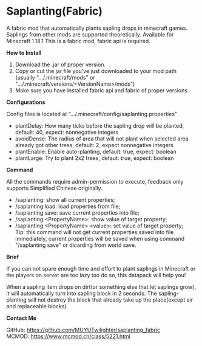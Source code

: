 # Saplanting(Fabric)
A fabric mod that automatically plants sapling drops in minecraft games.
Saplings from other mods are supported theoretically.
Available for Minecraft 1.18.1
This is a fabric mod, fabric api is required.

**How to Install**

1. Download the .jar of proper version.
2. Copy or cut the jar file you've just downloaded to your mod path (usually ".../.minecraft/mods" or ".../.minecraft/versions/\<VersionName\>/mods")
3. Make sure you have installed fabric api and fabric of proper versions

**Configurations**

Config files is located at ".../.minecraft/config/saplanting.properties"

 - plantDelay: How many ticks before the sapling drop will be planted, default: 40, expect: nonnegative integers
 - avoidDense: The radius of area that will not plant when selected area already got other trees, default: 2, expect nonnegative integers
 - plantEnable: Enable auto-planting, default: true, expect: boolean
 - plantLarge: Try to plant 2x2 trees, defaut: true, expect: boolean

**Command**

All the commands require admin-permission to execute, feedback only supports Simplified Chinese originally.

 - /saplanting: show all current properties;
 - /saplanting load: load properties from file;
 - /saplanting save: save current properties into file;
 - /saplanting \<PropertyName\>: show value of target property;
 - /saplanting \<PropertyName\> \<value\>: set value of target property;<br>
 Tip: this command will not get current properties saved into file immediately, current properties will be saved when using command "/saplanting save" or dicarding from world save.

**Brief**

If you can not spare enough time and effort to plant saplings in Minecraft or the players on server are too lazy too do so, this datapack will help you!

When a sapling item drops on dirt(or something else that let saplings grow), it will automatically turn into sapling block in 2 seconds. The sapling-planting will not destroy the block that already take up the place(except air and replaceable blocks).

**Contact Me**

GitHub: https://github.com/MUYUTwilighter/saplanting_fabric<br>
MCMOD: https://www.mcmod.cn/class/5221.html

